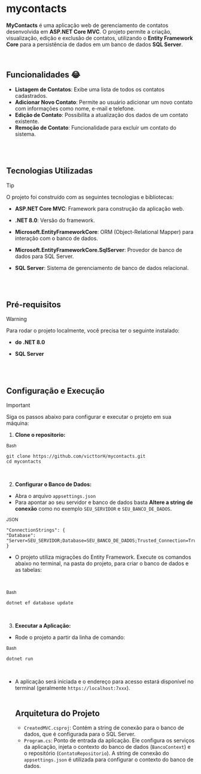 # mycontacts

**MyContacts** é uma aplicação web de gerenciamento de contatos desenvolvida em **ASP.NET Core MVC**. O projeto permite a criação, visualização, edição e exclusão de contatos, utilizando o **Entity Framework Core** para a persistência de dados em um banco de dados **SQL Server**.

<br>

## Funcionalidades 😂

- **Listagem de Contatos**: Exibe uma lista de todos os contatos cadastrados.
- **Adicionar Novo Contato**: Permite ao usuário adicionar um novo contato com informações como nome, e-mail e telefone.
- **Edição de Contato**: Possibilita a atualização dos dados de um contato existente.
- **Remoção de Contato**: Funcionalidade para excluir um contato do sistema.
<br>
<br>

## Tecnologias Utilizadas
>[!TIP]
O projeto foi construído com as seguintes tecnologias e bibliotecas:
<br>

- **ASP.NET Core MVC**: Framework para construção da aplicação web.

- **.NET 8.0**: Versão do framework.
- **Microsoft.EntityFrameworkCore**: ORM (Object-Relational Mapper) para interação com o banco de dados.

- **Microsoft.EntityFrameworkCore.SqlServer**: Provedor de banco de dados para SQL Server.

- **SQL Server**: Sistema de gerenciamento de banco de dados relacional.
<br>
<br>

## Pré-requisitos

>[!WARNING]
Para rodar o projeto localmente, você precisa ter o seguinte instalado:

- **do .NET 8.0**

- **SQL Server**
<br>
<br>

## Configuração e Execução
>[!important]
Siga os passos abaixo para configurar e executar o projeto em sua máquina:
<br>

1. **Clone o repositorio:**
    
 <sub>Bash</sub>
```
git clone https://github.com/victtorH/mycontacts.git
cd mycontacts
```
<br>

2. **Configurar o Banco de Dados:**

- Abra o arquivo `appsettings.json`
- Para apontar ao seu servidor e banco de dados basta **Altere a string de conexão** como no exemplo `SEU_SERVIDOR` e `SEU_BANCO_DE_DADOS`.
  <br>
  
 <sub>JSON</sub>
```
"ConnectionStrings": {
"Database": "Server=SEU_SERVIDOR;Database=SEU_BANCO_DE_DADOS;Trusted_Connection=True;MultipleActiveResultSets=true"
}
```
- O projeto utiliza migrações do Entity Framework. Execute os comandos abaixo no terminal, na pasta do projeto, para criar o banco de dados e as tabelas:
<br>

 <sub>Bash</sub>
```
dotnet ef database update
```
<br>

3. **Executar a Aplicação:**

- Rode o projeto a partir da linha de comando:
   <br>

<sub>Bash</sub> 
```
dotnet run
```
<br>

- A aplicação será iniciada e o endereço para acesso estará disponível no terminal (geralmente `https://localhost:7xxx`).
<br><br>

  ## Arquitetura do Projeto
  - `CreatedMVC.csproj`: Contém a string de conexão para o banco de dados, que é configurada para o SQL Server.
  - `Program.cs`: Ponto de entrada da aplicação. Ele configura os serviços da aplicação, injeta o contexto do banco de dados (`BancoContext`) e o repositório (`ContatoRepositorio`). A string de conexão do `appsettings.json` é utilizada para configurar o contexto do banco de dados.
    
